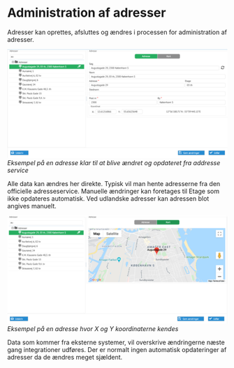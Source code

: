 # Administration af adresser

Adresser kan oprettes, afsluttes og ændres i processen for administration af
adresser.

![](./admin-address-1.png)
*Eksempel på en adresse klar til at blive ændret og opdateret fra addresse service*

Alle data kan ændres her direkte. Typisk vil man hente adresserne fra den
officielle adresseservice. Manuelle ændringer kan foretages til Etage som ikke
opdateres automatisk.
Ved udlandske adresser kan adressen blot angives manuelt.

![](./admin-address-2.png)
*Eksempel på en adresse hvor X og Y koordinaterne kendes*

Data som kommer fra eksterne systemer, vil overskrive ændringerne næste gang
integrationer udføres. Der er normalt ingen automatisk opdateringer af adresser
da de ændres meget sjældent.